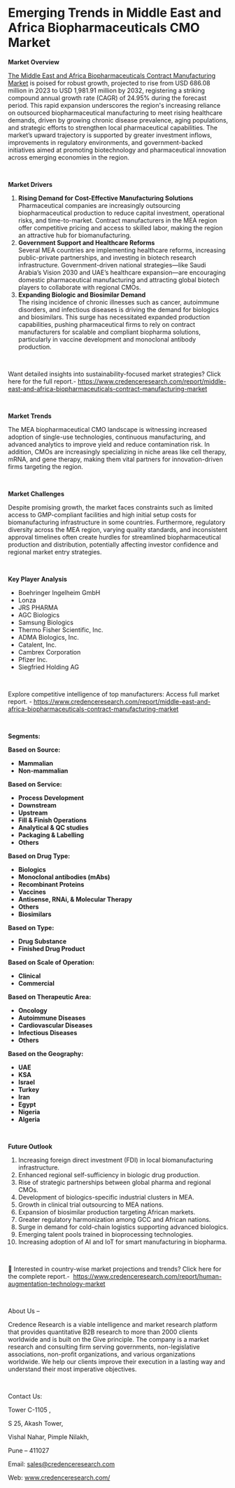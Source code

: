 # Emerging Trends in Middle East and Africa Biopharmaceuticals CMO Market


<p><strong>Market Overview</strong></p>
<p><a href="https://www.credenceresearch.com/report/middle-east-and-africa-biopharmaceuticals-contract-manufacturing-market">The Middle East and Africa Biopharmaceuticals Contract Manufacturing Market</a> is poised for robust growth, projected to rise from USD 686.08 million in 2023 to USD 1,981.91 million by 2032, registering a striking compound annual growth rate (CAGR) of 24.95% during the forecast period. This rapid expansion underscores the region's increasing reliance on outsourced biopharmaceutical manufacturing to meet rising healthcare demands, driven by growing chronic disease prevalence, aging populations, and strategic efforts to strengthen local pharmaceutical capabilities. The market&rsquo;s upward trajectory is supported by greater investment inflows, improvements in regulatory environments, and government-backed initiatives aimed at promoting biotechnology and pharmaceutical innovation across emerging economies in the region.</p>
<p><strong>&nbsp;</strong></p>
<p><strong>Market Drivers</strong></p>
<ol>
<li><strong> Rising Demand for Cost-Effective Manufacturing Solutions</strong><br /> Pharmaceutical companies are increasingly outsourcing biopharmaceutical production to reduce capital investment, operational risks, and time-to-market. Contract manufacturers in the MEA region offer competitive pricing and access to skilled labor, making the region an attractive hub for biomanufacturing.</li>
<li><strong> Government Support and Healthcare Reforms</strong><br /> Several MEA countries are implementing healthcare reforms, increasing public-private partnerships, and investing in biotech research infrastructure. Government-driven national strategies&mdash;like Saudi Arabia&rsquo;s Vision 2030 and UAE&rsquo;s healthcare expansion&mdash;are encouraging domestic pharmaceutical manufacturing and attracting global biotech players to collaborate with regional CMOs.</li>
<li><strong> Expanding Biologic and Biosimilar Demand</strong><br /> The rising incidence of chronic illnesses such as cancer, autoimmune disorders, and infectious diseases is driving the demand for biologics and biosimilars. This surge has necessitated expanded production capabilities, pushing pharmaceutical firms to rely on contract manufacturers for scalable and compliant biopharma solutions, particularly in vaccine development and monoclonal antibody production.</li>
</ol>
<p>&nbsp;</p>
<p>Want detailed insights into sustainability-focused market strategies? Click here for the full report.- <a href="https://www.credenceresearch.com/report/middle-east-and-africa-biopharmaceuticals-contract-manufacturing-market">https://www.credenceresearch.com/report/middle-east-and-africa-biopharmaceuticals-contract-manufacturing-market</a></p>
<p>&nbsp;</p>
<p><strong>Market Trends</strong></p>
<p>The MEA biopharmaceutical CMO landscape is witnessing increased adoption of single-use technologies, continuous manufacturing, and advanced analytics to improve yield and reduce contamination risk. In addition, CMOs are increasingly specializing in niche areas like cell therapy, mRNA, and gene therapy, making them vital partners for innovation-driven firms targeting the region.</p>
<p data-start="3319" data-end="3860"><strong>&nbsp;</strong></p>
<p><strong>Market Challenges</strong></p>
<p>Despite promising growth, the market faces constraints such as limited access to GMP-compliant facilities and high initial setup costs for biomanufacturing infrastructure in some countries. Furthermore, regulatory diversity across the MEA region, varying quality standards, and inconsistent approval timelines often create hurdles for streamlined biopharmaceutical production and distribution, potentially affecting investor confidence and regional market entry strategies.</p>
<p>&nbsp;</p>
<p><strong>Key Player Analysis</strong></p>
<ul>
<li>Boehringer Ingelheim GmbH</li>
<li>Lonza</li>
<li>JRS PHARMA</li>
<li>AGC Biologics</li>
<li>Samsung Biologics</li>
<li>Thermo Fisher Scientific, Inc.</li>
<li>ADMA Biologics, Inc.</li>
<li>Catalent, Inc.</li>
<li>Cambrex Corporation</li>
<li>Pfizer Inc.</li>
<li>Siegfried Holding AG</li>
</ul>
<p>&nbsp;</p>
<p>Explore competitive intelligence of top manufacturers: Access full market report. - <a href="https://www.credenceresearch.com/report/middle-east-and-africa-biopharmaceuticals-contract-manufacturing-market">https://www.credenceresearch.com/report/middle-east-and-africa-biopharmaceuticals-contract-manufacturing-market</a></p>
<p>&nbsp;</p>
<p><strong>Segments:</strong></p>
<p><strong>Based on&nbsp;Source:</strong></p>
<ul>
<li><strong>Mammalian</strong></li>
<li><strong>Non-mammalian</strong></li>
</ul>
<p><strong>Based on Service:</strong></p>
<ul>
<li><strong>Process Development</strong></li>
<li><strong>Downstream</strong></li>
<li><strong>Upstream</strong></li>
<li><strong>Fill &amp; Finish Operations</strong></li>
<li><strong>Analytical &amp; QC studies</strong></li>
<li><strong>Packaging &amp; Labelling</strong></li>
<li><strong>Others</strong></li>
</ul>
<p><strong>Based on Drug Type:</strong></p>
<ul>
<li><strong>Biologics</strong></li>
<li><strong>Monoclonal antibodies (mAbs)</strong></li>
<li><strong>Recombinant Proteins</strong></li>
<li><strong>Vaccines</strong></li>
<li><strong>Antisense, RNAi, &amp; Molecular Therapy</strong></li>
<li><strong>Others</strong></li>
<li><strong>Biosimilars</strong></li>
</ul>
<p><strong>Based on Type:</strong></p>
<ul>
<li><strong>Drug Substance</strong></li>
<li><strong>Finished Drug Product</strong></li>
</ul>
<p><strong>Based on Scale of Operation:</strong></p>
<ul>
<li><strong>Clinical</strong></li>
<li><strong>Commercial</strong></li>
</ul>
<p><strong>Based on Therapeutic Area:</strong></p>
<ul>
<li><strong>Oncology</strong></li>
<li><strong>Autoimmune Diseases</strong></li>
<li><strong>Cardiovascular Diseases</strong></li>
<li><strong>Infectious Diseases</strong></li>
<li><strong>Others</strong></li>
</ul>
<p><strong>Based on the Geography:</strong></p>
<ul>
<li><strong>UAE</strong></li>
<li><strong>KSA</strong></li>
<li><strong>Israel</strong></li>
<li><strong>Turkey</strong></li>
<li><strong>Iran</strong></li>
<li><strong>Egypt</strong></li>
<li><strong>Nigeria</strong></li>
<li><strong>Algeria</strong></li>
</ul>
<p><strong>&nbsp;</strong></p>
<p><strong>Future Outlook </strong></p>
<ol>
<li>Increasing foreign direct investment (FDI) in local biomanufacturing infrastructure.</li>
<li data-start="3994" data-end="4059">Enhanced regional self-sufficiency in biologic drug production.</li>
<li data-start="4063" data-end="4136">Rise of strategic partnerships between global pharma and regional CMOs.</li>
<li data-start="4140" data-end="4203">Development of biologics-specific industrial clusters in MEA.</li>
<li data-start="4207" data-end="4261">Growth in clinical trial outsourcing to MEA nations.</li>
<li data-start="4265" data-end="4328">Expansion of biosimilar production targeting African markets.</li>
<li data-start="4332" data-end="4397">Greater regulatory harmonization among GCC and African nations.</li>
<li data-start="4401" data-end="4474">Surge in demand for cold-chain logistics supporting advanced biologics.</li>
<li data-start="4478" data-end="4540">Emerging talent pools trained in bioprocessing technologies.</li>
<li data-start="4545" data-end="4616">Increasing adoption of AI and IoT for smart manufacturing in biopharma.</li>
</ol>
<p>&nbsp;</p>
<p>📌 Interested in country-wise market projections and trends? Click here for the complete report.- &nbsp;<a href="https://www.credenceresearch.com/report/human-augmentation-technology-market">https://www.credenceresearch.com/report/human-augmentation-technology-market</a></p>
<p>&nbsp;</p>
<p>About Us &ndash;</p>
<p>Credence Research is a viable intelligence and market research platform that provides quantitative B2B research to more than 2000 clients worldwide and is built on the Give principle. The company is a market research and consulting firm serving governments, non-legislative associations, non-profit organizations, and various organizations worldwide. We help our clients improve their execution in a lasting way and understand their most imperative objectives.</p>
<p>&nbsp;</p>
<p>Contact Us:</p>
<p>Tower C-1105 ,</p>
<p>S 25, Akash Tower,</p>
<p>Vishal Nahar, Pimple Nilakh,</p>
<p>Pune &ndash; 411027</p>
<p>Email: <a href="mailto:sales@credenceresearch.com">sales@credenceresearch.com</a></p>
<p>Web: <a href="http://www.credenceresearch.com/">www.credenceresearch.com/</a></p>
